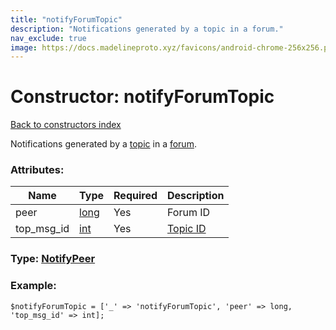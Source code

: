 ```yaml
---
title: "notifyForumTopic"
description: "Notifications generated by a topic in a forum."
nav_exclude: true
image: https://docs.madelineproto.xyz/favicons/android-chrome-256x256.png
---
```

# Constructor: notifyForumTopic  
[Back to constructors index](/API_docs/constructors/index.html)



Notifications generated by a [topic](https://core.telegram.org/api/forum#forum-topics) in a [forum](https://core.telegram.org/api/forum).

### Attributes:

| Name     |    Type       | Required | Description |
|----------|---------------|----------|-------------|
|peer|[long](/API_docs/types/long.html) | Yes|Forum ID|
|top\_msg\_id|[int](/API_docs/types/int.html) | Yes|[Topic ID](https://core.telegram.org/api/forum#forum-topics)|



### Type: [NotifyPeer](/API_docs/types/NotifyPeer.html)


### Example:

```
$notifyForumTopic = ['_' => 'notifyForumTopic', 'peer' => long, 'top_msg_id' => int];
```  
